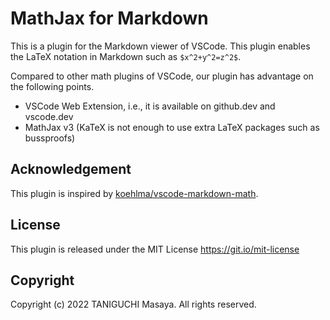 # MathJax for Markdown

This is a plugin for the Markdown viewer of VSCode.
This plugin enables the LaTeX notation in Markdown such as `$x^2+y^2=z^2$`.

Compared to other math plugins of VSCode, our plugin has advantage on the following points.

- VSCode Web Extension, i.e., it is available on github.dev and vscode.dev
- MathJax v3 (KaTeX is not enough to use extra LaTeX packages such as bussproofs)

## Acknowledgement

This plugin is inspired by [koehlma/vscode-markdown-math](https://github.com/koehlma/vscode-markdown-math).

## License

This plugin is released under the MIT License https://git.io/mit-license

## Copyright

Copyright (c) 2022 TANIGUCHI Masaya. All rights reserved.
